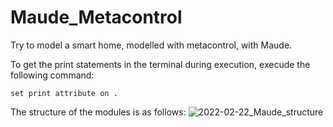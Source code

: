 # Maude_Metacontrol
Try to model a smart home, modelled with metacontrol, with Maude.

To get the print statements in the terminal during execution, execude the following command:

    set print attribute on .

The structure of the modules is as follows:
![2022-02-22_Maude_structure](https://user-images.githubusercontent.com/58590193/155167448-d3cb0e29-b5dc-4e41-b4e7-b4eb1019fc1b.png)
